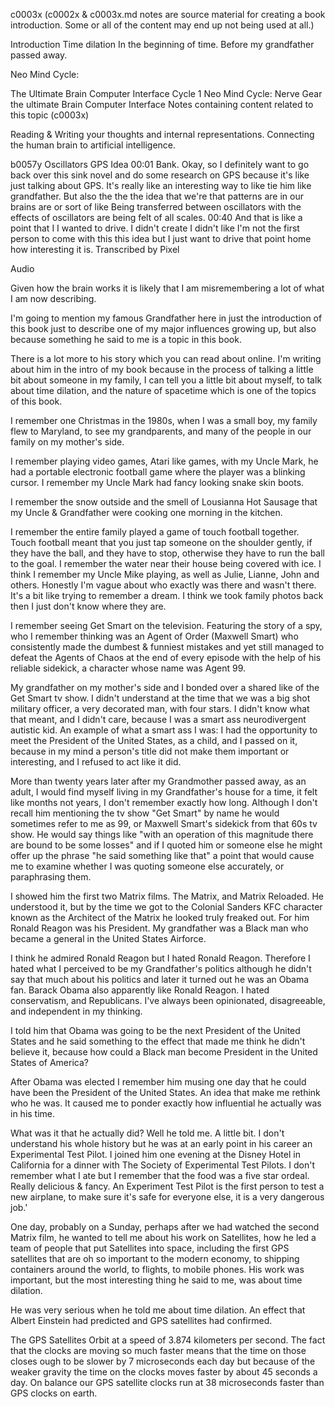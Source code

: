 c0003x
(c0002x & c0003x.md notes are source material for creating a book introduction. Some or all of the content may end up not being used at all.)

Introduction
Time dilation
In the beginning of time.
Before my grandfather passed away.

Neo Mind Cycle: 

The Ultimate Brain Computer Interface
Cycle 1 Neo Mind Cycle: Nerve Gear the ultimate Brain Computer Interface
Notes containing content related to this topic (c0003x)

Reading & Writing your thoughts and internal representations. Connecting the human brain to artificial intelligence.

b0057y Oscillators GPS Idea
00:01
Bank. Okay, so I definitely want to go back over this sink novel and do some research on GPS because it's like just talking about GPS. It's really like an interesting way to like tie him like grandfather. But also the the the idea that we're that patterns are in our brains are or sort of like Being transferred between oscillators with the effects of oscillators are being felt of all scales.
00:40
And that is like a point that I I wanted to drive. I didn't create I didn't like I'm not the first person to come with this this idea but I just want to drive that point home how interesting it is.
Transcribed by Pixel

Audio

Given how the brain works it is likely that I am misremembering a lot of what I am now describing.

I'm going to mention my famous Grandfather here in just the introduction of this book just to describe one of my major influences growing up, but also because something he said to me is a topic in this book.

There is a lot more to his story which you can read about online. I'm writing about him in the intro of my book because in the process of talking a little bit about someone in my family, I can tell you a little bit about myself, to talk about time dilation, and the nature of spacetime which is one of the topics of this book.

I remember one Christmas in the 1980s, when I was a small boy, my family flew to Maryland, to see my grandparents, and many of the people in our family on my mother's side.

I remember playing video games, Atari like games, with my Uncle Mark, he had a portable electronic football game where the player was a blinking cursor. I remember my Uncle Mark had fancy looking snake skin boots.

I remember the snow outside and the smell of Lousianna Hot Sausage that my Uncle & Grandfather were cooking one morning in the kitchen. 

I remember the entire family played a game of touch football together. Touch football meant that you just tap someone on the shoulder gently, if they have the ball, and they have to stop, otherwise they have to run the ball to the goal. I remember the water near their house being covered with ice. I think I remember my Uncle Mike playing, as well as Julie, Lianne, John and others. Honestly I'm vague about who exactly was there and wasn't there. It's a bit like trying to remember a dream. I think we took family photos back then I just don't know where they are. 



I remember seeing Get Smart on the television. Featuring the story of a spy, who I remember thinking was an Agent of Order (Maxwell Smart) who consistently made the dumbest & funniest mistakes and yet still managed to defeat the Agents of Chaos at the end of every episode with the help of his reliable sidekick, a character whose name was Agent 99.

My grandfather on my mother's side and I bonded over a shared like of the Get Smart tv show. I didn't understand at the time that we was a big shot military officer, a very decorated man, with four stars. I didn't know what that meant, and I didn't care, because I was a smart ass neurodivergent autistic kid. An example of what a smart ass I was: I had the opportunity to meet the President of the United States, as a child, and I passed on it, because in my mind a person's title did not make them important or interesting, and I refused to act like it did. 

More than twenty years later after my Grandmother passed away, as an adult, I would find myself living in my Grandfather's house for a time, it felt like months not years, I don't remember exactly how long. Although I don't recall him mentioning the tv show "Get Smart" by name he would sometimes refer to me as 99, or Maxwell Smart's sidekick from that 60s tv show. He would say things like "with an operation of this magnitude there are bound to be some losses" and if I quoted him or someone else he might offer up the phrase "he said something like that" a point that would cause me to examine whether I was quoting someone else accurately, or paraphrasing them. 

I showed him the first two Matrix films. The Matrix, and Matrix Reloaded. He understood it, but by the time we got to the Colonial Sanders KFC character known as the Architect of the Matrix he looked truly freaked out. For him Ronald Reagon was his President. My grandfather was a Black man who became a general in the United States Airforce.

I think he admired Ronald Reagon but I hated Ronald Reagon. Therefore I hated what I perceived to be my Grandfather's politics although he didn't say that much about his politics and later it turned out he was an Obama fan. Barack Obama also apparently like Ronald Reagon. I hated conservatism, and Republicans. I've always been opinionated, disagreeable, and independent in my thinking. 

I told him that Obama was going to be the next President of the United States and he said something to the effect that made me think he didn't believe it, because how could a Black man become President in the United States of America?

After Obama was elected I remember him musing one day that he could have been the President of the United States. An idea that make me rethink who he was. It caused me to ponder exactly how influential he actually was in his time.

What was it that he actually did? 
Well he told me. A little bit. I don't understand his whole history but he was at an early point in his career an Experimental Test Pilot. I joined him one evening at the Disney Hotel in California for a dinner with The Society of Experimental Test Pilots. I don't remember what I ate but I remember that the food was a five star ordeal. Really delicious & fancy. An Experiment Test Pilot is the first person to test a new airplane, to make sure it's safe for everyone else, it is a very dangerous job.'



One day, probably on a Sunday, perhaps after we had watched the second Matrix film, he wanted to tell me about his work on Satellites, how he led a team of people that put Satellites into space, including the first GPS satellites that are oh so important to the modern economy, to shipping containers around the world, to flights, to mobile phones. His work was important, but the most interesting thing he said to me, was about time dilation.

He was very serious when he told me about time dilation. An effect that Albert Einstein had predicted and GPS satellites had confirmed.

The GPS Satellites Orbit at a speed of 3.874 kilometers per second. The fact that the clocks are moving so much faster means that the time on those closes ough to be slower by 7 microseconds each day but because of the weaker gravity the time on the clocks moves faster by about 45 seconds a day. On balance our GPS satellite clocks run at 38 microseconds faster than GPS clocks on earth.


